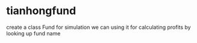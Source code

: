 # tianhongfund
create a class Fund for simulation
we can using it for calculating profits by looking up fund name
